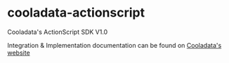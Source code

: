 # cooladata-actionscript
Cooladata's ActionScript SDK V1.0

Integration & Implementation documentation can be found on <a href="http://docs.cooladata.com/docs/developers/integrations/#actionscript">Cooladata's website</a>

